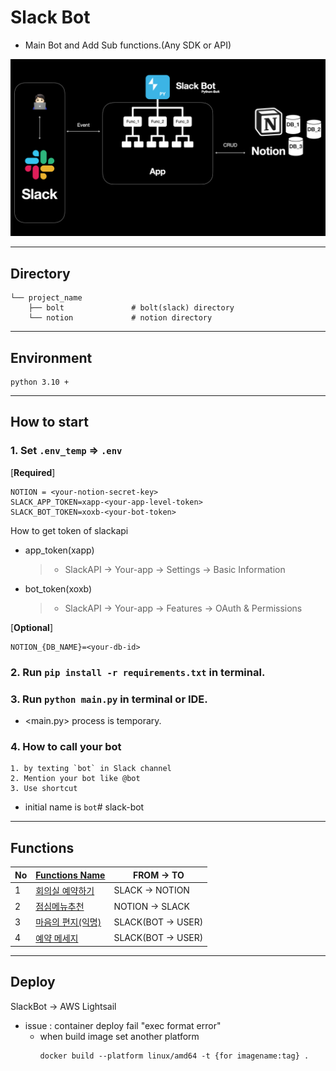 # Slack Bot


* Main Bot and Add Sub functions.(Any SDK or API)

![slack_bot.png](slack_bot.png)

---

## Directory
~~~
└── project_name
    ├── bolt               # bolt(slack) directory
    └── notion             # notion directory
~~~



---

## Environment
~~~
python 3.10 +
~~~

---

## How to start


### 1. Set `.env_temp` => `.env`

[**Required**]
~~~
NOTION = <your-notion-secret-key>
SLACK_APP_TOKEN=xapp-<your-app-level-token>
SLACK_BOT_TOKEN=xoxb-<your-bot-token>
~~~
How to get token of slackapi
  * app_token(xapp)
    >* SlackAPI -> Your-app -> Settings -> Basic Information
  * bot_token(xoxb)
    >* SlackAPI -> Your-app -> Features -> OAuth & Permissions

[**Optional**]
~~~
NOTION_{DB_NAME}=<your-db-id>
~~~

### 2. Run `pip install -r requirements.txt` in terminal.
    
    
### 3. Run `python main.py` in terminal or IDE.

* <main.py>  process is temporary.
    
### 4. How to call your bot 
    1. by texting `bot` in Slack channel
    2. Mention your bot like @bot
    3. Use shortcut
* initial name is `bot`# slack-bot

---
## Functions

| No  | [Functions Name](https://github.com/IT-HONGREAT/slack_bot/blob/689ee759238e79d0058e82407cad57fdbe8d8264/bolt/actions.py) | FROM -> TO        |
|-----|--------------------------------------------------------------------------------------------------------------------------|-------------------|
| 1   | [회의실 예약하기](https://github.com/IT-HONGREAT/slack_bot/blob/689ee759238e79d0058e82407cad57fdbe8d8264/bolt/actions.py#L70)   | SLACK -> NOTION   |                            
| 2   | [점심메뉴추천](https://github.com/IT-HONGREAT/slack_bot/blob/689ee759238e79d0058e82407cad57fdbe8d8264/bolt/actions.py#L140)    | NOTION -> SLACK   |                    
| 3   | [마음의 편지(익명)](https://github.com/IT-HONGREAT/slack_bot/blob/689ee759238e79d0058e82407cad57fdbe8d8264/bolt/actions.py#L175) | SLACK(BOT -> USER) |
| 4   | [예약 메세지](https://github.com/IT-HONGREAT/slack_bot/blob/dd37adfdb10301ab3b56cd2e77b9d5825eed15ab/bolt/actions.py#L201)    | SLACK(BOT -> USER) |


---
## Deploy

SlackBot -> AWS Lightsail

* issue : container deploy fail "exec format error"
  * when build image set another platform
    ~~~
    docker build --platform linux/amd64 -t {for imagename:tag} .
    ~~~
